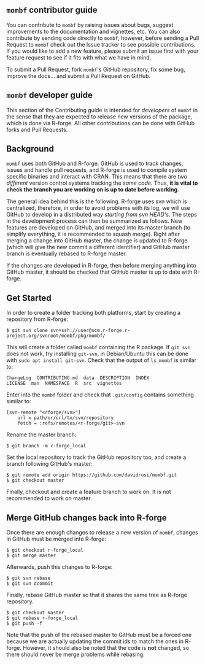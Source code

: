 `mombf` contributor guide
-------------------------

You can contribute to `mombf` by raising issues about bugs, suggest
improvements to the documentation and vignettes, etc. You can also contribute
by sending code directly to `mombf`, however, before sending a Pull Request
to `mombf` check out the Issue tracker to see
possible contributions. If you would like to add a new feature, please
submit an issue first with your feature request to see if it fits with
what we have in mind.

To submit a Pull Request, fork `mombf`'s GitHub repository, fix some bug, improve the docs...
and submit a Pull Request on GitHub.

`mombf` developer guide
-----------------------

This section of the Contributing guide is intended for _developers_
of `mombf` in the sense that they are expected to release new versions
of the package, which is done via R-forge. All other contributions can
be done with GitHub forks and Pull Requests.

## Background
`mombf` uses both GitHub and R-forge. GitHub is used to track
changes, issues and handle pull requests, and R-forge is used to
compile system specific binaries and interact with CRAN. This means that
there are two _different_ version control systems tracking the _same code_.
Thus, **it is vital to check the branch you are working on is up to date
before working**.

The general idea behind this is the following. R-forge uses svn which is
centralized, therefore, in order to avoid problems with its log, we will
use GitHub to develop in a distributed way _starting from svn HEAD's_. The
steps in the development process can then be summarized as follows. New
features are developed on GitHub, and merged into its master branch (to
simplify everything, it is recommended to squash merge). Right after merging
a change into GitHub master, the change is updated to R-forge (which will give
the new commit a different identifier) and GitHub master branch is eventually
rebased to R-forge master.

If the changes are developed in R-forge, then before merging anything into
GitHub master, it should be checked that GitHub master is up to date with
R-forge.

## Get Started

In order
to create a folder tracking both platforms, start by creating a
repository from R-forge:

    $ git svn clone svn+ssh://user@scm.r-forge.r-project.org/svnroot/mombf/pkg/mombf/

This will create a folder called `mombf` containing the R package. If `git
svn` does not work, try installing `git-svn`, in Debian/Ubuntu this can be
done with `sudo apt install git-svn`. Check that the output of `ls mombf` is
similar to:

    ChangeLog  CONTRIBUTING.md  data  DESCRIPTION  INDEX
    LICENSE  man  NAMESPACE  R  src  vignettes

Enter into the `mombf` folder and check that `.git/config` contains something
similar to:

    [svn-remote "<rforge/svn>"]
        url = path/or/url/to/svn/repository
        fetch = :refs/remotes/<r-forge/git>-svn

Rename the master branch:

    $ git branch -m r-forge_local

Set the local repository to track the GitHub repository too, and create a
branch following GitHub's master:

    $ git remote add origin https://github.com/davidrusi/mombf.git
    $ git checkout master

Finally, checkout and create a feature branch to work on. It is not
recommended to work on master.

## Merge GitHub changes back into R-forge
Once there are enough changes to release a new version of `mombf`, changes in
GitHub must be merged into R-forge:

    $ git checkout r-forge_local
    $ git merge master

Afterwards, push this changes to R-forge:

    $ git svn rebase
    $ git svn dcommit

Finally, rebase GitHub master so that it shares the same tree as R-forge
repository.

    $ git checkout master
    $ git rebase r-forge_local
    $ git push -f

Note that the push of the rebased master to GitHub must be a forced one
because we are actually updating the commit ids to match the ones in R-forge.
However, it should also be noted that the code is **not** changed, so there
should never be merge problems while rebasing.
